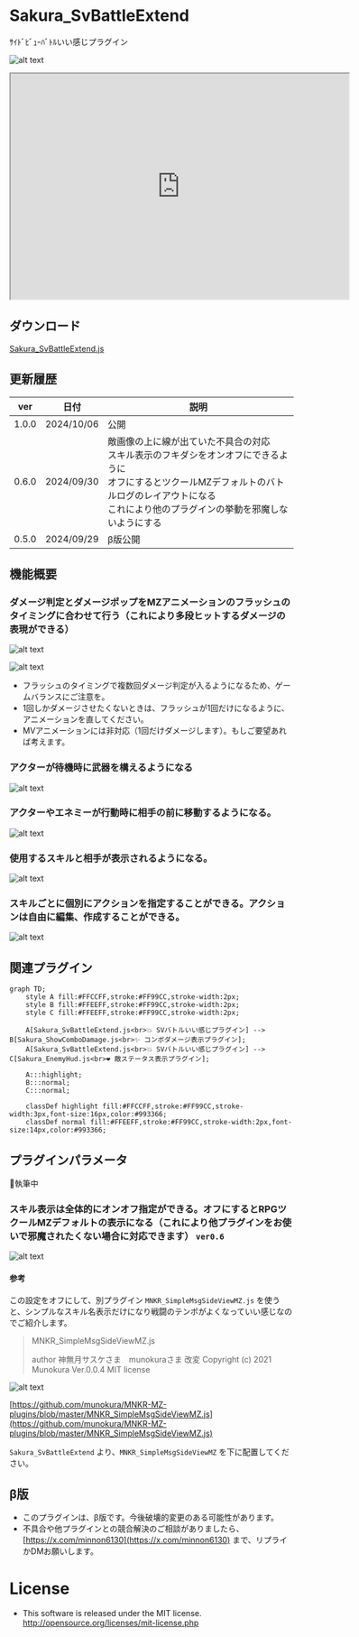 # Sakura_SvBattleExtend
ｻｲﾄﾞﾋﾞｭｰﾊﾞﾄﾙいい感じプラグイン

![alt text](image.png)

<div>
<iframe width="600" height="400" src="https://youtu.be/2dQbGTHGkeg"></iframe>
</div>

## ダウンロード
[Sakura_SvBattleExtend.js](https://raw.githubusercontent.com/Sakurano6130/SakuraPlugins/main/Sakura_SvBattleExtend/Sakura_SvBattleExtend.js)

## 更新履歴
| ver   | 日付       | 説明                                                                                                                                                                                                           |
| ----- | ---------- | -------------------------------------------------------------------------------------------------------------------------------------------------------------------------------------------------------------- |
| 1.0.0 | 2024/10/06 | 公開                                                                                                                                                                                                           |
| 0.6.0 | 2024/09/30 | 敵画像の上に線が出ていた不具合の対応<br>スキル表示のフキダシをオンオフにできるように<br>オフにするとツクールMZデフォルトのバトルログのレイアウトになる<br>これにより他のプラグインの挙動を邪魔しないようにする |
| 0.5.0 | 2024/09/29 | β版公開                                                                                                                                                                                                        |


## 機能概要
### ダメージ判定とダメージポップをMZアニメーションのフラッシュのタイミングに合わせて行う（これにより多段ヒットするダメージの表現ができる）

![alt text](image-12.png)

![alt text](image-13.png)

- フラッシュのタイミングで複数回ダメージ判定が入るようになるため、ゲームバランスにご注意を。
- 1回しかダメージさせたくないときは、フラッシュが1回だけになるように、アニメーションを直してください。
- MVアニメーションには非対応（1回だけダメージします）。もしご要望あれば考えます。

### アクターが待機時に武器を構えるようになる

  ![alt text](image-8.png)

### アクターやエネミーが行動時に相手の前に移動するようになる。

![alt text](image-9.png)

### 使用するスキルと相手が表示されるようになる。

![alt text](image-11.png)

### スキルごとに個別にアクションを指定することができる。アクションは自由に編集、作成することができる。

![alt text](image-14.png)


## 関連プラグイン

```mermaid
graph TD;
    style A fill:#FFCCFF,stroke:#FF99CC,stroke-width:2px;
    style B fill:#FFEEFF,stroke:#FF99CC,stroke-width:2px;
    style C fill:#FFEEFF,stroke:#FF99CC,stroke-width:2px;
    
    A[Sakura_SvBattleExtend.js<br>💥 SVバトルいい感じプラグイン] --> B[Sakura_ShowComboDamage.js<br>✨ コンボダメージ表示プラグイン];
    A[Sakura_SvBattleExtend.js<br>💥 SVバトルいい感じプラグイン] --> C[Sakura_EnemyHud.js<br>❤️ 敵ステータス表示プラグイン];
    
    A:::highlight;
    B:::normal;
    C:::normal;
    
    classDef highlight fill:#FFCCFF,stroke:#FF99CC,stroke-width:3px,font-size:16px,color:#993366;
    classDef normal fill:#FFEEFF,stroke:#FF99CC,stroke-width:2px,font-size:14px,color:#993366;

```


## プラグインパラメータ
🚧執筆中





### スキル表示は全体的にオンオフ指定ができる。オフにするとRPGツクールMZデフォルトの表示になる（これにより他プラグインをお使いで邪魔されたくない場合に対応できます） `ver0.6`
![alt text](image-4.png)

#### 参考
  この設定をオフにして、別プラグイン `MNKR_SimpleMsgSideViewMZ.js` を使うと、シンプルなスキル名表示だけになり戦闘のテンポがよくなっていい感じなのでご紹介します。

  > MNKR_SimpleMsgSideViewMZ.js
  > 
  > author 神無月サスケさま　munokuraさま 改変 Copyright (c) 2021 Munokura Ver.0.0.4 MIT license

  ![alt text](image-5.png)

  [https://github.com/munokura/MNKR-MZ-plugins/blob/master/MNKR_SimpleMsgSideViewMZ.js](https://github.com/munokura/MNKR-MZ-plugins/blob/master/MNKR_SimpleMsgSideViewMZ.js)

  `Sakura_SvBattleExtend` より、`MNKR_SimpleMsgSideViewMZ` を下に配置してください。

## β版
- このプラグインは、β版です。今後破壊的変更のある可能性があります。
- 不具合や他プラグインとの競合解決のご相談がありましたら、[https://x.com/minnon6130](https://x.com/minnon6130) まで、リプライかDMお願いします。

# License
- This software is released under the MIT license. http://opensource.org/licenses/mit-license.php
